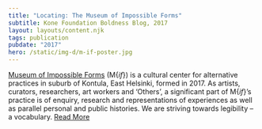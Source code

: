 ```yaml
---
title: "Locating: The Museum of Impossible Forms"
subtitle: Kone Foundation Boldness Blog, 2017
layout: layouts/content.njk
tags: publication
pubdate: "2017"
hero: /static/img-d/m-if-poster.jpg
---
```

[Museum of Impossible Forms](www.museumofimpossibleforms.org) (M{_if_}) is a cultural center for alternative practices in suburb of Kontula, East Helsinki, formed in 2017. As artists, curators, researchers, art workers and ‘Others’, a significant part of M{_if_}’s practice is of enquiry, research and representations of experiences as well as parallel personal and public histories. We are striving towards legibility – a vocabulary. [Read More](https://koneensaatio.fi/en/museum-of-impossible-forms/)
